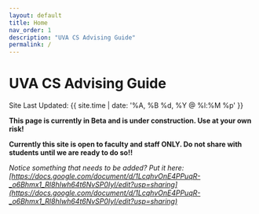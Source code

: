 ```yaml
---
layout: default
title: Home
nav_order: 1
description: "UVA CS Advising Guide"
permalink: /
---
```


# UVA CS Advising Guide

Site Last Updated: {{ site.time | date: '%A, %B %d, %Y @ %l:%M %p' }}

__This page is currently in Beta and is under construction.  Use at your own risk!__

__Currently this site is open to faculty and staff ONLY.  Do not share with students until we are ready to do so!!__

_Notice something that needs to be added?  Put it here: [https://docs.google.com/document/d/1LcqhvOnE4PPuqR-_o6Bhmx1_Rl8hIwh64t6NvSP0IyI/edit?usp=sharing](https://docs.google.com/document/d/1LcqhvOnE4PPuqR-_o6Bhmx1_Rl8hIwh64t6NvSP0IyI/edit?usp=sharing)_
